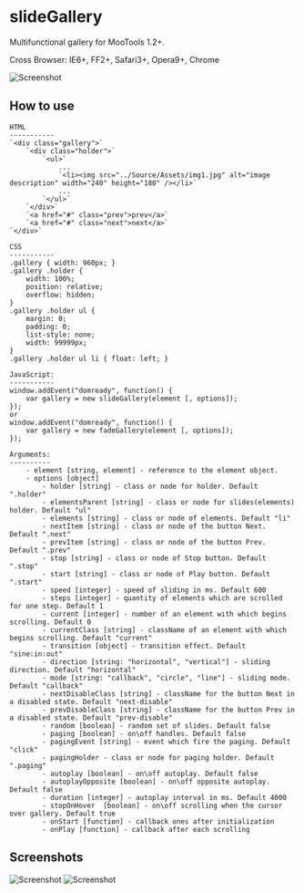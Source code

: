 slideGallery
============

Multifunctional gallery for MooTools 1.2+.

Cross Browser: IE6+, FF2+, Safari3+, Opera9+, Chrome

![Screenshot](http://juverman.narod.ru/slideGallery/screen.png)

How to use
----------
	HTML
	-----------
	`<div class="gallery">`
		`<div class="holder">`
			`<ul>`
				...
				`<li><img src="../Source/Assets/img1.jpg" alt="image description" width="240" height="180" /></li>`
				...
			`</ul>`
		`</div>`
		`<a href="#" class="prev">prev</a>`
		`<a href="#" class="next">next</a>`
	`</div>`
	
	CSS
	-----------
	.gallery { width: 960px; }
	.gallery .holder {
		width: 100%;
		position: relative;
		overflow: hidden;
	}
	.gallery .holder ul {
		margin: 0;
		padding: 0;
		list-style: none;
		width: 99999px;
	}
	.gallery .holder ul li { float: left; }
	
	JavaScript:
	-----------
	window.addEvent("domready", function() {
        var gallery = new slideGallery(element [, options]);
    });
	or 
	window.addEvent("domready", function() {
        var gallery = new fadeGallery(element [, options]);
    });
	
	Arguments:
	----------
		- element [string, element] - reference to the element object.
		- options [object]
			- holder [string] - class or node for holder. Default ".holder"
			- elementsParent [string] - class or node for slides(elements) holder. Default "ul"
			- elements [string] - class or node of elements. Default "li"
			- nextItem [string] - class or node of the button Next. Default ".next"
			- prevItem [string] - class or node of the button Prev. Default ".prev"
			- stop [string] - class or node of Stop button. Default ".stop"
			- start [string] - class or node of Play button. Default ".start"
			- speed [integer] - speed of sliding in ms. Default 600
			- steps [integer] - quantity of elements which are scrolled for one step. Default 1
			- current [integer] - number of an element with which begins scrolling. Default 0
			- currentClass [string] - className of an element with which begins scrolling. Default "current"
			- transition [object] - transition effect. Default "sine:in:out"
			- direction [string: "horizontal", "vertical"] - sliding direction. Default "horizontal"
			- mode [string: "callback", "circle", "line"] - sliding mode. Default "callback"
			- nextDisableClass [string] - className for the button Next in a disabled state. Default "next-disable"
			- prevDisableClass [string] - className for the button Prev in a disabled state. Default "prev-disable"
			- random [boolean] - random set of slides. Default false
			- paging [boolean] - on\off handles. Default false
			- pagingEvent [string] - event which fire the paging. Default "click"
			- pagingHolder - class or node for paging holder. Default ".paging"
			- autoplay [boolean] - on\off autoplay. Default false
			- autoplayOpposite [boolean] - on\off opposite autoplay. Default false
			- duration [integer] - autoplay interval in ms. Default 4000
			- stopOnHover  [boolean] - on\off scrolling when the cursor over gallery. Default true
			- onStart [function] - callback ones after initialization
			- onPlay [function] - callback after each scrolling

			
Screenshots
-----------
![Screenshot](http://juverman.narod.ru/slideGallery/screen-1.jpg)
![Screenshot](http://juverman.narod.ru/slideGallery/screen-2.jpg)